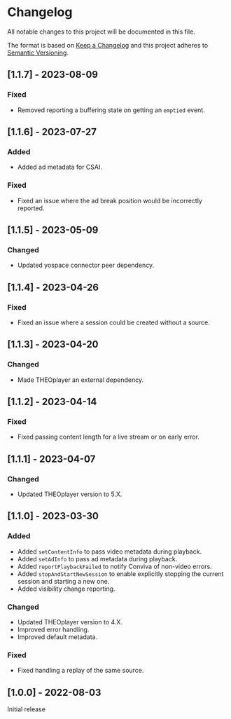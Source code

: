 # Changelog

All notable changes to this project will be documented in this file.

The format is based on [Keep a Changelog](http://keepachangelog.com/en/1.0.0/)
and this project adheres to [Semantic Versioning](http://semver.org/spec/v2.0.0.html).

## [1.1.7] - 2023-08-09

### Fixed

- Removed reporting a buffering state on getting an `emptied` event.


## [1.1.6] - 2023-07-27

### Added

- Added ad metadata for CSAI.

### Fixed

- Fixed an issue where the ad break position would be incorrectly reported. 

## [1.1.5] - 2023-05-09

### Changed

- Updated yospace connector peer dependency.

## [1.1.4] - 2023-04-26

### Fixed

- Fixed an issue where a session could be created without a source.

## [1.1.3] - 2023-04-20

### Changed

- Made THEOplayer an external dependency.

## [1.1.2] - 2023-04-14

### Fixed

- Fixed passing content length for a live stream or on early error.

## [1.1.1] - 2023-04-07

### Changed

- Updated THEOplayer version to 5.X.

## [1.1.0] - 2023-03-30

### Added

- Added `setContentInfo` to pass video metadata during playback.
- Added `setAdInfo` to pass ad metadata during playback.
- Added `reportPlaybackFailed` to notify Conviva of non-video errors.
- Added `stopAndStartNewSession` to enable explicitly stopping the current session and starting a new one.
- Added visibility change reporting.

### Changed

- Updated THEOplayer version to 4.X.
- Improved error handling.
- Improved default metadata.

### Fixed

- Fixed handling a replay of the same source.

## [1.0.0] - 2022-08-03

Initial release
